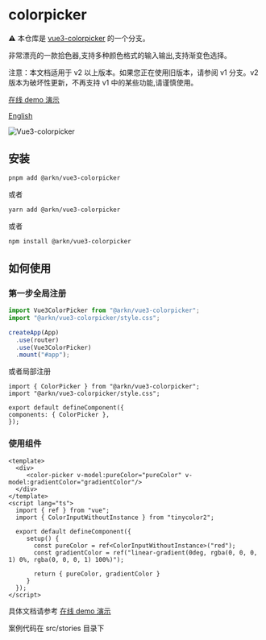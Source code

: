 # colorpicker

⚠️ 本仓库是 [vue3-colorpicker](https://github.com/aesoper101/vue3-colorpicker) 的一个分支。

非常漂亮的一款拾色器,支持多种颜色格式的输入输出,支持渐变色选择。

注意：本文档适用于 v2 以上版本。如果您正在使用旧版本，请参阅 v1 分支。v2 版本为破坏性更新，不再支持 v1 中的某些功能,请谨慎使用。

[在线 demo 演示](https://aesoper101.github.io/vue3-colorpicker/)

[English](https://github.com/aesoper101/vue3-colorpicker/blob/main/README.md)

![Vue3-colorpicker](https://raw.githubusercontent.com/aesoper101/vue3-colorpicker/main/src/assets/example.jpg?raw=true)

## 安装

```bash
pnpm add @arkn/vue3-colorpicker
```

或者

```bash
yarn add @arkn/vue3-colorpicker
```

或者

```bash
npm install @arkn/vue3-colorpicker
```

## 如何使用

### 第一步全局注册

```ts
import Vue3ColorPicker from "@arkn/vue3-colorpicker";
import "@arkn/vue3-colorpicker/style.css";

createApp(App)
  .use(router)
  .use(Vue3ColorPicker)
  .mount("#app");
```

或者局部注册

```vue3
import { ColorPicker } from "@arkn/vue3-colorpicker";
import "@arkn/vue3-colorpicker/style.css";

export default defineComponent({
components: { ColorPicker },
});
```

### 使用组件

```vue3
<template>
  <div>
     <color-picker v-model:pureColor="pureColor" v-model:gradientColor="gradientColor"/>
  </div>
</template>
<script lang="ts">
  import { ref } from "vue";
  import { ColorInputWithoutInstance } from "tinycolor2";

  export default defineComponent({
     setup() {
       const pureColor = ref<ColorInputWithoutInstance>("red");
       const gradientColor = ref("linear-gradient(0deg, rgba(0, 0, 0, 1) 0%, rgba(0, 0, 0, 1) 100%)");

       return { pureColor, gradientColor }
     }
  });
</script>
```

具体文档请参考 [在线 demo 演示](https://aesoper101.github.io/vue3-colorpicker/)

案例代码在 src/stories 目录下

